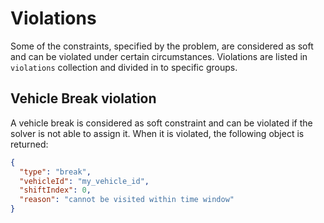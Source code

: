# Violations

Some of the constraints, specified by the problem, are considered as soft and can be violated under certain circumstances.
Violations are listed in `violations` collection and divided in to specific groups.


## Vehicle Break violation

A vehicle break is considered as soft constraint and can be violated if the solver is not able to assign it. When it is
violated, the following object is returned:

```json
{
  "type": "break",
  "vehicleId": "my_vehicle_id",
  "shiftIndex": 0,
  "reason": "cannot be visited within time window"
}
```